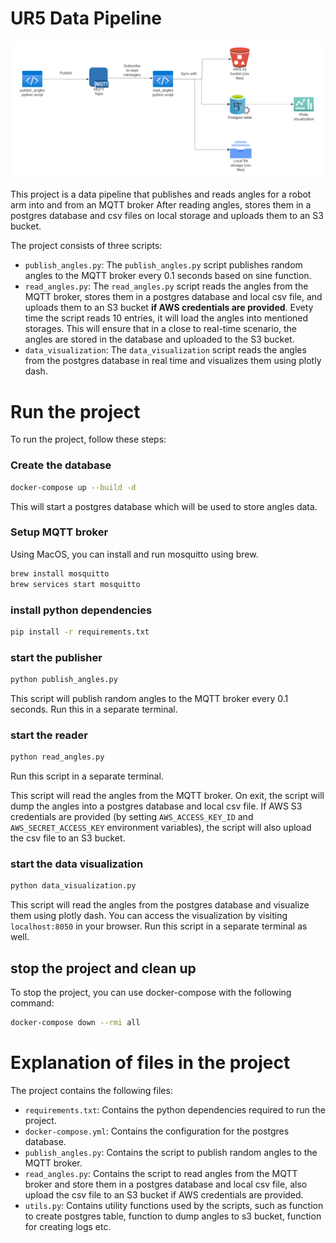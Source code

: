 # UR5 Data Pipeline

![ur5_data_pipeline](ur5_data_pipeline.png)

This project is a data pipeline that publishes and reads angles for a robot arm into and from an MQTT broker After reading angles, stores them in a postgres database and csv files on local storage and uploads them to an S3 bucket. 

The project consists of three scripts: 
- `publish_angles.py`: The `publish_angles.py` script publishes random angles to the MQTT broker every 0.1 seconds based on sine function. 
- `read_angles.py`: The `read_angles.py` script reads the angles from the MQTT broker, stores them in a postgres database and local csv file, and uploads them to an S3 bucket **if AWS credentials are provided**. Evety time the script reads 10 entries, it will load the angles into mentioned storages. This will ensure that in a close to real-time scenario, the angles are stored in the database and uploaded to the S3 bucket.
- `data_visualization`: The `data_visualization` script reads the angles from the postgres database in real time and visualizes them using plotly dash.


# Run the project

To run the project, follow these steps:


### Create the database

```bash
docker-compose up --build -d
```

This will start a postgres database which will be used to store angles data.

### Setup MQTT broker

Using MacOS, you can install and run mosquitto using brew.

```bash
brew install mosquitto
brew services start mosquitto
```

### install python dependencies

```bash
pip install -r requirements.txt
```

### start the publisher

```bash
python publish_angles.py
```

This script will publish random angles to the MQTT broker every 0.1 seconds. Run this in a separate terminal.

### start the reader

```bash
python read_angles.py
```

Run this script in a separate terminal.

This script will read the angles from the MQTT broker. On exit, the script will dump the angles into a postgres database and local csv file. If AWS S3 credentials are provided (by setting `AWS_ACCESS_KEY_ID` and `AWS_SECRET_ACCESS_KEY` environment variables), the script will also upload the csv file to an S3 bucket.


### start the data visualization

```bash
python data_visualization.py
```

This script will read the angles from the postgres database and visualize them using plotly dash. You can access the visualization by visiting `localhost:8050` in your browser. Run this script in a separate terminal as well.

## stop the project and clean up

To stop the project, you can use docker-compose with the following command:

```bash
docker-compose down --rmi all
```

# Explanation of files in the project

The project contains the following files:

- `requirements.txt`: Contains the python dependencies required to run the project.
- `docker-compose.yml`: Contains the configuration for the postgres database.
- `publish_angles.py`: Contains the script to publish random angles to the MQTT broker.
- `read_angles.py`: Contains the script to read angles from the MQTT broker and store them in a postgres database and local csv file, also upload the csv file to an S3 bucket if AWS credentials are provided.
- `utils.py`: Contains utility functions used by the scripts, such as function to create postgres table, function to dump angles to s3 bucket, function for creating logs etc.
